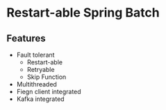 # Restart-able Spring Batch
## Features
- Fault tolerant
  - Restart-able
  - Retryable
  - Skip Function
- Multithreaded
- Fiegn client integrated
- Kafka integrated
